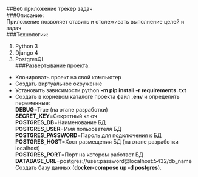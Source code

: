 ##Веб приложение трекер задач  
###Описание:  
Приложение позволяет ставить и отслеживать выполнение целей и задач  
###Технологии:  
1. Python 3  
2. Django 4  
3. PostgresQL  
###Развертывание проекта:  
* Клонировать проект на свой компьютер  
* Создать виртуальное окружение  
* Установить зависимости python **-m pip install -r requirements. txt**  
* Создать в корневом каталоге проекта файл **.env** и определить переменные:  
**DEBUG**=True (на этапе разработки)  
**SECRET_KEY**=Секретный ключ  
**POSTGRES_DB**=Наименование БД  
**POSTGRES_USER**=Имя пользователя БД    
**POSTGRES_PASSWORD**=Пароль для подключения к БД  
**POSTGRES_HOST**=Хост размещения БД (на этапе разработки localhost)  
**POSTGRES_PORT**=Порт на котором работает БД  
**DATABASE_URL**=postgres://user:password@localhost:5432/db_name  
Создать базу данных (**docker-compose up -d postgres**).  
